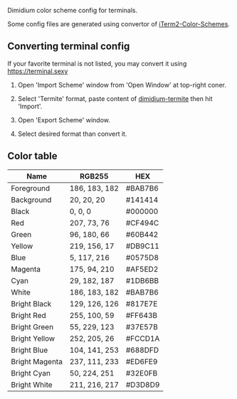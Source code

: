 
Dimidium color scheme config for terminals.

Some config files are generated using convertor of [iTerm2-Color-Schemes](https://github.com/mbadolato/iTerm2-Color-Schemes).


## Converting terminal config

If your favorite terminal is not listed, you may convert it using https://terminal.sexy

1. Open 'Import Scheme' window from 'Open Window' at top-right coner.

2. Select 'Termite' format, paste content of [dimidium-termite](dimidium-termite) then hit 'Import'.

3. Open 'Export Scheme' window.

4. Select desired format than convert it.


## Color table

Name           | RGB255        | HEX
---------------|---------------|--------
Foreground     | 186, 183, 182 | #BAB7B6
Background     | 20, 20, 20    | #141414
Black          | 0, 0, 0       | #000000
Red            | 207, 73, 76   | #CF494C
Green          | 96, 180, 66   | #60B442
Yellow         | 219, 156, 17  | #DB9C11
Blue           | 5, 117, 216   | #0575D8
Magenta        | 175, 94, 210  | #AF5ED2
Cyan           | 29, 182, 187  | #1DB6BB
White          | 186, 183, 182 | #BAB7B6
Bright Black   | 129, 126, 126 | #817E7E
Bright Red     | 255, 100, 59  | #FF643B
Bright Green   | 55, 229, 123  | #37E57B
Bright Yellow  | 252, 205, 26  | #FCCD1A
Bright Blue    | 104, 141, 253 | #688DFD
Bright Magenta | 237, 111, 233 | #ED6FE9
Bright Cyan    | 50, 224, 251  | #32E0FB
Bright White   | 211, 216, 217 | #D3D8D9
